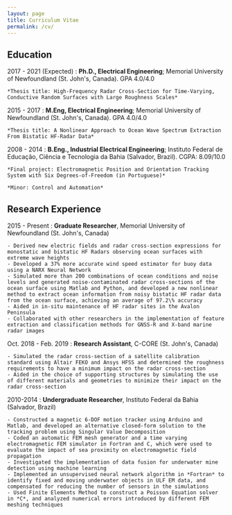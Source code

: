 ```yaml
---
layout: page
title: Curriculum Vitae
permalink: /cv/
---
```

## <i class="fas fa-graduation-cap"></i> Education

2017 - 2021 (Expected)
: **Ph.D., Electrical Engineering**; Memorial University of Newfoundland (St. John's, Canada). GPA 4.0/4.0

    *Thesis title: High-Frequency Radar Cross-Section for Time-Varying, Conductive Random Surfaces with Large Roughness Scales*

2015 - 2017
: **M.Eng, Electrical Engineering**; Memorial University of Newfoundland (St. John's, Canada). GPA 4.0/4.0

    *Thesis title: A Nonlinear Approach to Ocean Wave Spectrum Extraction From Bistatic HF-Radar Data*

2008 - 2014
: **B.Eng., Industrial Electrical Engineering**; Instituto Federal de Educação, Ciência e Tecnologia da Bahia (Salvador, Brazil). CGPA: 8.09/10.0

    *Final project: Electromagnetic Position and Orientation Tracking System with Six Degrees-of-Freedom (in Portuguese)*

    *Minor: Control and Automation*

## <i class="fas fa-flask"></i> Research Experience

2015 - Present
: **Graduate Researcher**, Memorial University of Newfoundland (St. John's, Canada)

    - Derived new electric fields and radar cross-section expressions for monostatic and bistatic HF Radars observing ocean surfaces with extreme wave heights
    - Developed a 37% more accurate wind speed estimator for buoy data using a NARX Neural Network
    - Simulated more than 200 combinations of ocean conditions and noise levels and generated noise-contaminated radar cross-sections of the ocean surface using Matlab and Python, and developed a new nonlinear method to extract ocean information from noisy bistatic HF radar data from the ocean surface, achieving an average of 97.2\% accuracy
    - Aided in in-situ maintenance of HF radar sites in the Avalon Peninsula
    - Collaborated with other researchers in the implementation of feature extraction and classification methods for GNSS-R and X-band marine radar images

Oct. 2018 - Feb. 2019 
: **Research Assistant**, C-CORE (St. John's, Canada)

    - Simulated the radar cross-section of a satellite calibration standard using Altair FEKO and Ansys HFSS and determined the roughness requirements to have a minimum impact on the radar cross-section
    - Aided in the choice of supporting structures by simulating the use of different materials and geometries to minimize their impact on the radar cross-section

2010-2014 
: **Undergraduate Researcher**, Instituto Federal da Bahia (Salvador, Brazil)

    - Constructed a magnetic 6-DOF motion tracker using Arduino and Matlab, and developed an alternative closed-form solution to the tracking problem using Singular Value Decomposition
    - Coded an automatic FEM mesh generator and a time varying electromagnetic FEM simulator in Fortran and C, which were used to evaluate the impact of sea proximity on electromagnetic field propagation
    - Investigated the implementation of data fusion for underwater mine detection using machine learning
    - Implemented an unsupervised neural network algorithm in *Fortran* to identify fixed and moving underwater objects in ULF EM data, and compensated for reducing the number of sensors in the simulations
    - Used Finite Elements Method to construct a Poisson Equation solver in *C*, and analyzed numerical errors introduced by different FEM meshing techniques
